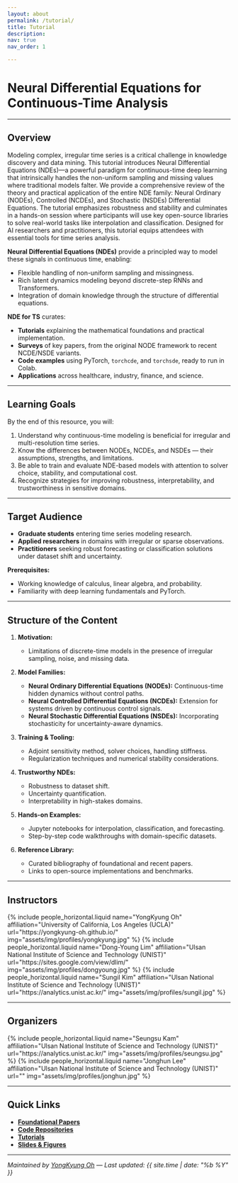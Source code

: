 ```yaml
---
layout: about
permalink: /tutorial/
title: Tutorial
description: 
nav: true
nav_order: 1

---
```


# **Neural Differential Equations for Continuous-Time Analysis**

---

## Overview

Modeling complex, irregular time series is a critical challenge in knowledge discovery and data mining. This tutorial introduces Neural Differential Equations (NDEs)—a powerful paradigm for continuous-time deep learning that intrinsically handles the non-uniform sampling and missing values where traditional models falter. We provide a comprehensive review of the theory and practical application of the entire NDE family: Neural Ordinary (NODEs), Controlled (NCDEs), and Stochastic (NSDEs) Differential Equations. The tutorial emphasizes robustness and stability and culminates in a hands-on session where participants will use key open-source libraries to solve real-world tasks like interpolation and classification. Designed for AI researchers and practitioners, this tutorial equips attendees with essential tools for time series analysis.

**Neural Differential Equations (NDEs)** provide a principled way to model these signals in continuous time, enabling:
- Flexible handling of non-uniform sampling and missingness.
- Rich latent dynamics modeling beyond discrete-step RNNs and Transformers.
- Integration of domain knowledge through the structure of differential equations.

**NDE for TS** curates:
- **Tutorials** explaining the mathematical foundations and practical implementation.
- **Surveys** of key papers, from the original NODE framework to recent NCDE/NSDE variants.
- **Code examples** using PyTorch, `torchcde`, and `torchsde`, ready to run in Colab.
- **Applications** across healthcare, industry, finance, and science.

---

## Learning Goals

By the end of this resource, you will:
1. Understand why continuous-time modeling is beneficial for irregular and multi-resolution time series.
2. Know the differences between NODEs, NCDEs, and NSDEs — their assumptions, strengths, and limitations.
3. Be able to train and evaluate NDE-based models with attention to solver choice, stability, and computational cost.
4. Recognize strategies for improving robustness, interpretability, and trustworthiness in sensitive domains.

---

## Target Audience

- **Graduate students** entering time series modeling research.
- **Applied researchers** in domains with irregular or sparse observations.
- **Practitioners** seeking robust forecasting or classification solutions under dataset shift and uncertainty.

**Prerequisites:**  
- Working knowledge of calculus, linear algebra, and probability.  
- Familiarity with deep learning fundamentals and PyTorch.

---

## Structure of the Content

1. **Motivation:**  
   - Limitations of discrete-time models in the presence of irregular sampling, noise, and missing data.

2. **Model Families:**  
   - **Neural Ordinary Differential Equations (NODEs):** Continuous-time hidden dynamics without control paths.  
   - **Neural Controlled Differential Equations (NCDEs):** Extension for systems driven by continuous control signals.  
   - **Neural Stochastic Differential Equations (NSDEs):** Incorporating stochasticity for uncertainty-aware dynamics.

3. **Training & Tooling:**  
   - Adjoint sensitivity method, solver choices, handling stiffness.  
   - Regularization techniques and numerical stability considerations.

4. **Trustworthy NDEs:**  
   - Robustness to dataset shift.  
   - Uncertainty quantification.  
   - Interpretability in high-stakes domains.

5. **Hands-on Examples:**  
   - Jupyter notebooks for interpolation, classification, and forecasting.  
   - Step-by-step code walkthroughs with domain-specific datasets.

6. **Reference Library:**  
   - Curated bibliography of foundational and recent papers.  
   - Links to open-source implementations and benchmarks.

---

## Instructors

<div class="row row-cols-1 row-cols-md-2 g-3">
  {% include people_horizontal.liquid name="YongKyung Oh" affiliation="University of California, Los Angeles (UCLA)" url="https://yongkyung-oh.github.io/" img="assets/img/profiles/yongkyung.jpg" %}
  {% include people_horizontal.liquid name="Dong-Young Lim" affiliation="Ulsan National Institute of Science and Technology (UNIST)" url="https://sites.google.com/view/dlim/" img="assets/img/profiles/dongyoung.jpg" %}
  {% include people_horizontal.liquid name="Sungil Kim" affiliation="Ulsan National Institute of Science and Technology (UNIST)" url="https://analytics.unist.ac.kr/" img="assets/img/profiles/sungil.jpg" %}
</div>

---

## Organizers

<div class="row row-cols-1 row-cols-md-2 g-3">
  {% include people_horizontal.liquid name="Seungsu Kam" affiliation="Ulsan National Institute of Science and Technology (UNIST)" url="https://analytics.unist.ac.kr/" img="assets/img/profiles/seungsu.jpg" %}
  {% include people_horizontal.liquid name="Jonghun Lee" affiliation="Ulsan National Institute of Science and Technology (UNIST)" url="" img="assets/img/profiles/jonghun.jpg" %}
</div>

---

## Quick Links

- **[Foundational Papers](/papers/)**  
- **[Code Repositories](#)**  
- **[Tutorials](https://github.com/yongkyung-oh/Stable-Neural-SDEs/tree/main/tutorial)**  
- **[Slides & Figures](#)**

---

*Maintained by [YongKyung Oh](https://yongkyung-oh.github.io/) — Last updated: {{ site.time | date: "%b %Y" }}*
